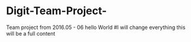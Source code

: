 # Digit-Team-Project-
Team project from 2016.05 - 06
hello World
#I will change everything
this will be a full content 
